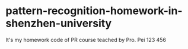 # pattern-recognition-homework-in-shenzhen-university
It's my homework code of PR course teached by Pro. Pei
123
456
